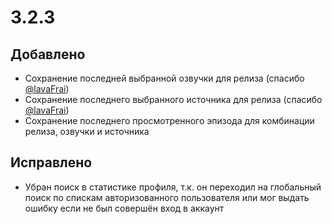 # 3.2.3

## Добавлено

- Сохранение последней выбранной озвучки для релиза (спасибо [@lavaFrai](https://github.com/lavaFrai))
- Сохранение последнего выбранного источника для релиза (спасибо [@lavaFrai](https://github.com/lavaFrai))
- Сохранение последнего просмотренного эпизода для комбинации релиза, озвучки и источника

## Исправлено

- Убран поиск в статистике профиля, т.к. он переходил на глобальный поиск по спискам авторизованного пользователя или мог выдать ошибку если не был совершён вход в аккаунт
